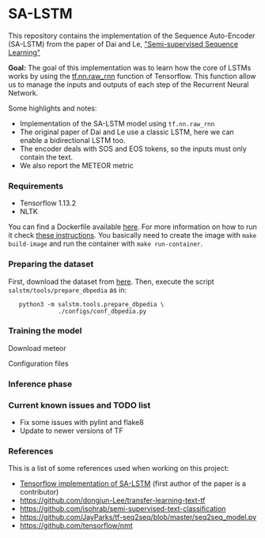 # SA-LSTM

This repository contains the implementation of the Sequence Auto-Encoder (SA-LSTM) from the paper of Dai and Le,
    ["Semi-supervised Sequence Learning"](https://arxiv.org/abs/1511.01432)
    
**Goal:** The goal of this implementation was to learn how the core of LSTMs works 
by using the [tf.nn.raw_rnn](https://github.com/tensorflow/docs/blob/r1.13/site/en/api_docs/python/tf/nn/raw_rnn.md) 
function of Tensorflow.
This function allow us to manage the inputs and outputs of each step of the Recurrent Neural Network.

Some highlights and notes:
+ Implementation of the SA-LSTM model using `tf.nn.raw_rnn`
+ The original paper of Dai and Le use a classic LSTM, here we can enable a bidirectional LSTM too.
+ The encoder deals with SOS and EOS tokens, so the inputs must only contain the text.
+ We also report the METEOR metric 

[//]: <> (How raw-rnn works?.)

### Requirements

+ Tensorflow 1.13.2
+ NLTK

You can find a Dockerfile available [here](docker/salstm.Dockerfile). 
For more information on how to run it check [these instructions](https://github.com/kkedich/docker-tensorflow-py3).
You basically need to create the image with `make build-image` and run the container with `make run-container`.

### Preparing the dataset

First, download the dataset from [here](https://github.com/srhrshr/torchDatasets/). Then, execute the script 
`salstm/tools/prepare_dbpedia` as in:

```
   python3 -m salstm.tools.prepare_dbpedia \
              ./configs/conf_dbpedia.py
```


### Training the model

Download meteor

Configuration files


### Inference phase


### Current known issues and TODO list

+ Fix some issues with pylint and flake8
+ Update to newer versions of TF


### References

This is a list of some references used when working on this project:

+ [Tensorflow implementation of SA-LSTM](https://github.com/tensorflow/models/tree/master/research/adversarial_text) (first author of the paper is a contributor)
+ https://github.com/dongjun-Lee/transfer-learning-text-tf
+ https://github.com/isohrab/semi-supervised-text-classification
+ https://github.com/JayParks/tf-seq2seq/blob/master/seq2seq_model.py
+ https://github.com/tensorflow/nmt